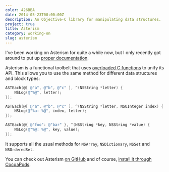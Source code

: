 ```yaml
---
color: 426BBA
date: 2014-05-23T00:00:00Z
description: An Objective-C library for manipulating data structures.
project: true
title: Asterism
category: working-on
slug: asterism
---
```


I've been working on Asterism for quite a while now, but I only recently got
around to put up [proper documentation][docs].

Asterism is a functional toolbelt that uses [overloaded C
functions][overloadable] to unify its API. This allows you to use the same
method for different data structures and block types:

```objectivec
ASTEach(@[ @"a", @"b", @"c" ], ^(NSString *letter) {
    NSLog(@"%@", letter);
});

ASTEach(@[ @"a", @"b", @"c" ], ^(NSString *letter, NSUInteger index) {
    NSLog(@"%u: %@", index, letter);
});

ASTEach(@{ @"foo": @"bar" }, ^(NSString *key, NSString *value) {
    NSLog(@"%@: %@", key, value);
});
```

It supports all the usual methods for `NSArray`, `NSDictionary`, `NSSet` and
`NSOrderedSet`.

You can check out Asterism [on GitHub][github] and of course, [install it
through CocoaPods][cocoapods].

[docs]: https://robb.github.io/Asterism/
[overloadable]: /thinking-about/overloading-c-functions
[github]: https://github.com/robb/Asterism/
[cocoapods]: http://cocoapods.org/?q=name%3Aasterism
